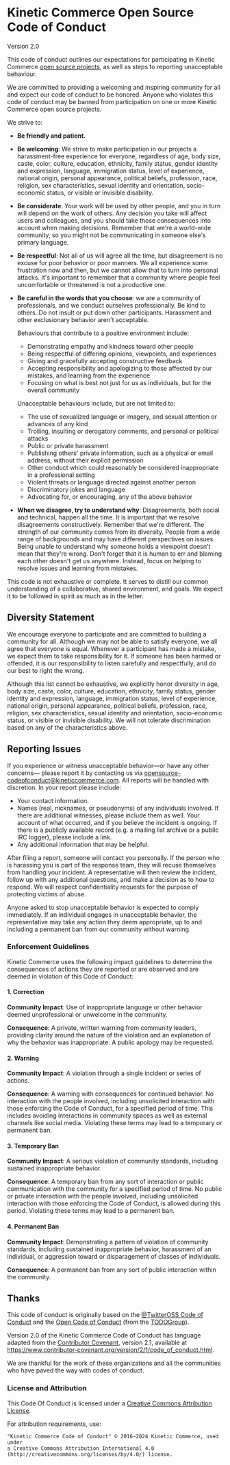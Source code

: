 # Kinetic Commerce Open Source Code of Conduct

Version 2.0

This code of conduct outlines our expectations for participating in Kinetic
Commerce [open source projects][kineticcafe], as well as steps to reporting
unacceptable behaviour.

We are committed to providing a welcoming and inspiring community for all and
expect our code of conduct to be honored. Anyone who violates this code of
conduct may be banned from participation on one or more Kinetic Commerce open
source projects.

We strive to:

- **Be friendly and patient.**

- **Be welcoming**: We strive to make participation in our projects
  a harassment-free experience for everyone, regardless of age, body size,
  caste, color, culture, education, ethnicity, family status, gender identity
  and expression, language, immigration status, level of experience, national
  origin, personal appearance, political beliefs, profession, race, religion,
  sex characteristics, sexual identity and orientation, socio-economic status,
  or visible or invisible disability.

- **Be considerate**: Your work will be used by other people, and you in turn
  will depend on the work of others. Any decision you take will affect users
  and colleagues, and you should take those consequences into account when
  making decisions. Remember that we're a world-wide community, so you might
  not be communicating in someone else's primary language.

- **Be respectful**: Not all of us will agree all the time, but disagreement
  is no excuse for poor behavior or poor manners. We all experience some
  frustration now and then, but we cannot allow that to turn into personal
  attacks. It's important to remember that a community where people feel
  uncomfortable or threatened is not a productive one.

- **Be careful in the words that you choose**: we are a community of
  professionals, and we conduct ourselves professionally. Be kind to others.
  Do not insult or put down other participants. Harassment and other
  exclusionary behavior aren't acceptable.

  Behaviours that contribute to a positive environment include:

  - Demonstrating empathy and kindness toward other people
  - Being respectful of differing opinions, viewpoints, and experiences
  - Giving and gracefully accepting constructive feedback
  - Accepting responsibility and apologizing to those affected by our
    mistakes, and learning from the experience
  - Focusing on what is best not just for us as individuals, but for the
    overall community

  Unacceptable behaviours include, but are not limited to:

  - The use of sexualized language or imagery, and sexual attention or
    advances of any kind
  - Trolling, insulting or derogatory comments, and personal or political
    attacks
  - Public or private harassment
  - Publishing others' private information, such as a physical or email
    address, without their explicit permission
  - Other conduct which could reasonably be considered inappropriate in a
    professional setting
  - Violent threats or language directed against another person
  - Discriminatory jokes and language
  - Advocating for, or encouraging, any of the above behavior

* **When we disagree, try to understand why**: Disagreements, both social and
  technical, happen all the time. It is important that we resolve
  disagreements constructively. Remember that we're different. The strength of
  our community comes from its diversity. People from a wide range of
  backgrounds and may have different perspectives on issues. Being unable to
  understand why someone holds a viewpoint doesn't mean that they're wrong.
  Don't forget that it is human to err and blaming each other doesn't get us
  anywhere. Instead, focus on helping to resolve issues and learning from
  mistakes.

This code is not exhaustive or complete. It serves to distill our common
understanding of a collaborative, shared environment, and goals. We expect it
to be followed in spirit as much as in the letter.

## Diversity Statement

We encourage everyone to participate and are committed to building a community
for all. Although we may not be able to satisfy everyone, we all agree that
everyone is equal. Whenever a participant has made a mistake, we expect them
to take responsibility for it. If someone has been harmed or offended, it is
our responsibility to listen carefully and respectfully, and do our best to
right the wrong.

Although this list cannot be exhaustive, we explicitly honor diversity in age,
body size, caste, color, culture, education, ethnicity, family status, gender
identity and expression, language, immigration status, level of experience,
national origin, personal appearance, political beliefs, profession, race,
religion, sex characteristics, sexual identity and orientation, socio-economic
status, or visible or invisible disability. We will not tolerate
discrimination based on any of the characteristics above.

## Reporting Issues

If you experience or witness unacceptable behavior—or have any other concerns—
please report it by contacting us via
[opensource-codeofconduct@kineticcommerce.com][]. All reports will be handled
with discretion. In your report please include:

- Your contact information.
- Names (real, nicknames, or pseudonyms) of any individuals involved. If
  there are additional witnesses, please include them as well. Your account
  of what occurred, and if you believe the incident is ongoing. If there is a
  publicly available record (e.g. a mailing list archive or a public IRC
  logger), please include a link.
- Any additional information that may be helpful.

After filing a report, someone will contact you personally. If the person who
is harassing you is part of the response team, they will recuse themselves
from handling your incident. A representative will then review the incident,
follow up with any additional questions, and make a decision as to how to
respond. We will respect confidentiality requests for the purpose of
protecting victims of abuse.

Anyone asked to stop unacceptable behavior is expected to comply immediately.
If an individual engages in unacceptable behavior, the representative may take
any action they deem appropriate, up to and including a permanent ban from our
community without warning.

### Enforcement Guidelines

Kinetic Commerce uses the following impact guidelines to determine the
consequences of actions they are reported or are observed and are deemed in
violation of this Code of Conduct:

#### 1. Correction

**Community Impact**: Use of inappropriate language or other behavior deemed
unprofessional or unwelcome in the community.

**Consequence**: A private, written warning from community leaders, providing
clarity around the nature of the violation and an explanation of why the
behavior was inappropriate. A public apology may be requested.

#### 2. Warning

**Community Impact**: A violation through a single incident or series of
actions.

**Consequence**: A warning with consequences for continued behavior. No
interaction with the people involved, including unsolicited interaction with
those enforcing the Code of Conduct, for a specified period of time. This
includes avoiding interactions in community spaces as well as external
channels like social media. Violating these terms may lead to a temporary or
permanent ban.

#### 3. Temporary Ban

**Community Impact**: A serious violation of community standards, including
sustained inappropriate behavior.

**Consequence**: A temporary ban from any sort of interaction or public
communication with the community for a specified period of time. No public or
private interaction with the people involved, including unsolicited
interaction with those enforcing the Code of Conduct, is allowed during this
period. Violating these terms may lead to a permanent ban.

#### 4. Permanent Ban

**Community Impact**: Demonstrating a pattern of violation of community
standards, including sustained inappropriate behavior, harassment of an
individual, or aggression toward or disparagement of classes of individuals.

**Consequence**: A permanent ban from any sort of public interaction within
the community.

## Thanks

This code of conduct is originally based on the [@TwitterOSS Code of
Conduct][] and the [Open Code of Conduct][] (from the [TODOGroup][]).

Version 2.0 of the Kinetic Commerce Code of Conduct has language adapted from
the [Contributor Covenant][cc], version 2.1, available at
<https://www.contributor-covenant.org/version/2/1/code_of_conduct.html>.

We are thankful for the work of these organizations and all the communities
who have paved the way with codes of conduct.

### License and Attribution

This Code Of Conduct is licensed under a [Creative Commons Attribution
License][cc-by-4.0].

For attribution requirements, use:

```text
"Kinetic Commerce Code of Conduct" © 2016–2024 Kinetic Commerce, used under
a Creative Commons Attribution International 4.0
(http://creativecommons.org/licenses/by/4.0/) license.
```

[@twitteross code of conduct]: https://github.com/twitter/code-of-conduct
[cc-by-4.0]: http://creativecommons.org/licenses/by/4.0/
[cc]: https://www.contributor-covenant.org
[kineticcafe]: https://github.com/KineticCafe
[open code of conduct]: https://github.com/todogroup/opencodeofconduct
[opensource-codeofconduct@kineticcommerce.com]: mailto:opensource-codeofconduct@kineticcommerce.com
[todogroup]: http://todogroup.org

